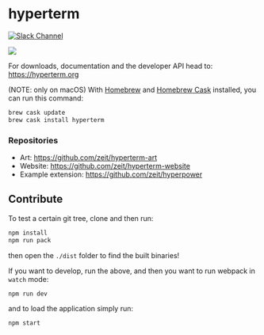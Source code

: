 # hyperterm

[![Slack Channel](https://zeit-slackin.now.sh/badge.svg)](https://zeit.chat/)

![](https://cldup.com/tD67NzPryA.gif)

For downloads, documentation and the developer API head to: https://hyperterm.org

(NOTE: only on macOS) With [Homebrew](http://brew.sh/) and [Homebrew Cask](https://caskroom.github.io/) installed, you can run this command:

```bash
brew cask update
brew cask install hyperterm
```

### Repositories

- Art: https://github.com/zeit/hyperterm-art
- Website: https://github.com/zeit/hyperterm-website
- Example extension: https://github.com/zeit/hyperpower

## Contribute

To test a certain git tree, clone and then run:

```bash
npm install
npm run pack
```

then open the `./dist` folder to find the built binaries!

If you want to develop, run the above, and then you want to
run webpack in `watch` mode:

```
npm run dev
```

and to load the application simply run:

```
npm start
```
